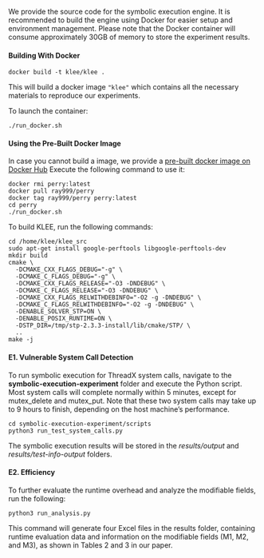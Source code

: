 We provide the source code for the symbolic execution engine. It is recommended to build the engine using Docker for easier setup and environment management. Please note that the Docker container will consume approximately 30GB of memory to store the experiment results.

#### Building With Docker
```
docker build -t klee/klee .
```

This will build a docker image `"klee"` which contains all the necessary materials to reproduce our experiments.

To launch the container:

```
./run_docker.sh
```

#### Using the Pre-Built Docker Image
In case you cannot build a image, we provide a [pre-built docker image on Docker Hub](TODO) Execute the following command to use it:

```
docker rmi perry:latest
docker pull ray999/perry
docker tag ray999/perry perry:latest
cd perry
./run_docker.sh
```

To build KLEE, run the following commands:

```
cd /home/klee/klee_src
sudo apt-get install google-perftools libgoogle-perftools-dev
mkdir build
cmake \
  -DCMAKE_CXX_FLAGS_DEBUG="-g" \
  -DCMAKE_C_FLAGS_DEBUG="-g" \
  -DCMAKE_CXX_FLAGS_RELEASE="-O3 -DNDEBUG" \
  -DCMAKE_C_FLAGS_RELEASE="-O3 -DNDEBUG" \
  -DCMAKE_CXX_FLAGS_RELWITHDEBINFO="-O2 -g -DNDEBUG" \
  -DCMAKE_C_FLAGS_RELWITHDEBINFO="-O2 -g -DNDEBUG" \
  -DENABLE_SOLVER_STP=ON \
  -DENABLE_POSIX_RUNTIME=ON \
  -DSTP_DIR=/tmp/stp-2.3.3-install/lib/cmake/STP/ \
  ..
make -j
```

#### E1. Vulnerable System Call Detection
To run symbolic execution for ThreadX system calls, navigate to the **symbolic-execution-experiment** folder and execute the Python script. Most system calls will complete normally within 5 minutes, except for mutex_delete and mutex_put. Note that these two system calls may take up to 9 hours to finish, depending on the host machine’s performance.

```
cd symbolic-execution-experiment/scripts
python3 run_test_system_calls.py
```

The symbolic execution results will be stored in the *results/output* and *results/test-info-output* folders. 

#### E2. Efficiency
To further evaluate the runtime overhead and analyze the modifiable fields, run the following:

```
python3 run_analysis.py
```

This command will generate four Excel files in the results folder, containing runtime evaluation data and information on the modifiable fields (M1, M2, and M3), as shown in Tables 2 and 3 in our paper.